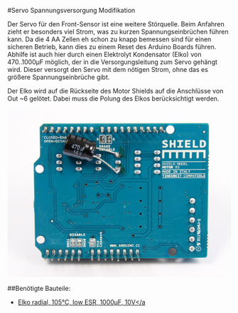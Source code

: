 #Servo Spannungsversorgung Modifikation

Der Servo für den Front-Sensor ist eine weitere Störquelle. Beim Anfahren zieht er besonders viel Strom, was zu kurzen Spannungseinbrüchen führen kann. Da die 4 AA Zellen eh schon zu knapp bemessen sind für einen sicheren Betrieb, kann dies zu einem Reset des Arduino Boards führen. Abhilfe ist auch hier durch einen Elektrolyt Kondensator (Elko) von 470..1000µF möglich, der in die Versorgungsleitung zum Servo gehängt wird. Dieser versorgt den Servo mit dem nötigen Strom, ohne das es größere Spannungseinbrüche gibt.

Der Elko wird auf die Rückseite des Motor Shields auf die Anschlüsse von Out ~6 gelötet. Dabei muss die Polung des Elkos berücksichtigt werden. 

![Servospannung](images/Servo-Spannung-Mod.jpg "Servospannung")

##Benötigte Bauteile:

* <a href="http://www.reichelt.de/Elkos-radial-105-C-1000-5000h/RAD-FC-1-000-10/3//index.html?ACTION=3&GROUPID=4000&ARTICLE=84694&OFFSET=16&WKID=0&">Elko radial, 105°C, low ESR, 1000µF, 10V</a
